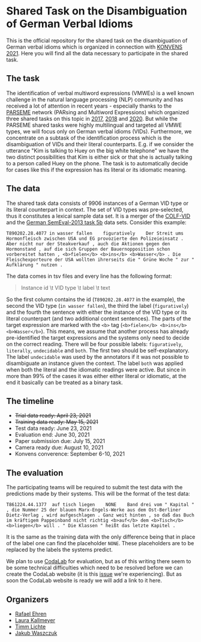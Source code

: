 # Shared Task on the Disambiguation of German Verbal Idioms

This is the official repository for the shared task on the disambiguation of German verbal idioms which is organized in connection with [KONVENS 2021](https://konvens2021.phil.hhu.de/). Here you will find all the data necessary to participate in the shared task.

## The task

The identification of verbal multiword expressions (VMWEs) is a well known challenge in the natural language processing (NLP) community and has received a lot of attention in recent years - especially thanks to the [PARSEME](https://typo.uni-konstanz.de/parseme/index.php/organization) network (PARsing and Multiword Expressions) which organized three shared tasks on this topic in [2017](https://www.diva-portal.org/smash/get/diva2:1167953/FULLTEXT01.pdf), [2018](https://hal.archives-ouvertes.fr/hal-01865575/file/2018-Ramisch-et-al.pdf) and [2020](https://www.aclweb.org/anthology/2020.mwe-1.14.pdf). But while the PARSEME shared tasks were highly multilingual and targeted all VMWE types, we will focus only on German verbal idioms (VIDs). Furthermore, we concentrate on a subtask of the identification process which is the disambiguation of VIDs and their literal counterparts. E.g. if we consider the utterance "Kim is talking to Huey on the big white telephone" we have the two distinct possibilities that Kim is either sick or that she is actually talking to a person called Huey on the phone. The task is to automatically decide for cases like this if the expression has its literal or its idiomatic meaning.

## The data

The shared task data consists of 9906 instances of a German VID type or its literal counterpart in context. The set of VID types was pre-selected, thus it constitutes a lexical sample data set. It is a merger of the [COLF-VID](https://www.aclweb.org/anthology/2020.figlang-1.29.pdf) and the [German SemEval-2013 task 5b](https://www.aclweb.org/anthology/S13-2007.pdf) data sets. Consider this example:

```
T890202.28.4077	in wasser fallen	figuratively	Der Streit ums Hormonfleisch zwischen USA und EG provozierte den Polizeieinsatz . Aber nicht nur der Steakverkauf , auch die Aktionen gegen den Hormonstand , auf die sich Gruppen der Bauernopposition schon vorbereitet hatten , <b>fielen</b> <b>ins</b> <b>Wasser</b> . Die Fleischexporteure der USA wollten ihrerseits die " Grüne Woche " zur " Aufklärung " nutzen .
```

The data comes in tsv files and every line has the following format:

> Instance id \t VID type \t label \t text

So the first column contains the id (```T890202.28.4077``` in the example), the second the VID type (```in wasser fallen```), the third the label (```figuratively```) and the fourth the sentence with either the instance of the VID type or its literal counterpart (and two additional context sentences). The parts of the target expression are marked with the ```<b>``` tag (```<b>fielen</b> <b>ins</b> <b>Wasser</b>```). This means, we assume that another process has already pre-identified the target expressions and the systems only need to decide on the correct reading. There will be four possible labels: ```figuratively```, ```literally```, ```undecidable``` and ```both```. The first two should be self-explanatory. The label ```undecidable``` was used by the annotators if it was not possible to disambiguate an instance given the context. The label ```both``` was applied when both the literal and the idiomatic readings were active. But since in more than 99% of the cases it was either either literal or idiomatic, at the end it basically can be treated as a binary task.

## The timeline

- ~~Trial data ready: April 23, 2021~~
- ~~Training data ready: May 15, 2021~~
- Test data ready: June 23, 2021
- Evaluation end: June 30, 2021
- Paper submission due: July 15, 2021
- Camera ready due: August 10, 2021
- Konvens converence: September 6-10, 2021

## The evaluation

The participating teams will be required to submit the test data with the predictions made by their systems. This will be the format of the test data:

```T861224.44.1377	auf tisch liegen	NONE	Band drei vom " Kapital " , die Nummer 25 der blauen Marx-Engels-Werke aus dem Ost-Berliner Dietz-Verlag , wird aufgeschlagen . Ganz weit hinten , so daß das Buch im kräftigem Pappeinband nicht richtig <b>auf</b> dem <b>Tisch</b> <b>liegen</b> will . " Die Klassen " heißt das letzte Kapitel .```

It is the same as the training data with the only difference being that in place of the label one can find the placeholder ```NONE```. These placeholders are to be replaced by the labels the systems predict.

We plan to use [CodaLab](https://codalab.org/) for evaluation, but as of this writing there seem to be some technical difficulties which need to be resolved before we can create the CodaLab website (it is this [issue](https://github.com/codalab/codalab-competitions/issues/2931) we're experiencing). But as soon the CodaLab website is ready we will add a link to it here.

## Organizers

- [Rafael Ehren](https://www.isi.hhu.de/bereiche-des-institutes/abteilung-fuer-computerlinguistik/unser-team/computerlinguistik?tt_address%5Bfunktion%5D=19133&tt_address%5Bperson%5D=16061&cHash=f19f3068205fd390e30e2dc392ac23bd)
- [Laura Kallmeyer](https://user.phil.hhu.de/kallmeyer/)
- [Timm Lichte](http://timm-lichte.de/)
- [Jakub Waszczuk](https://user.phil.hhu.de/~waszczuk/)
